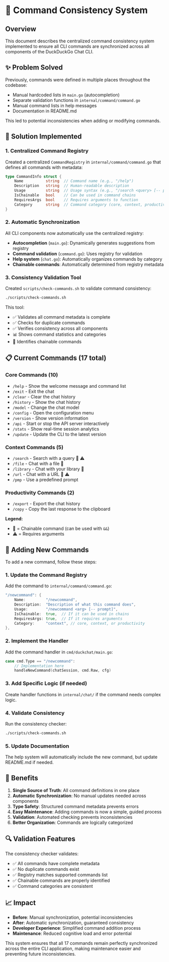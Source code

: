 # 🎯 Command Consistency System

## Overview

This document describes the centralized command consistency system implemented to ensure all CLI commands are synchronized across all components of the DuckDuckGo Chat CLI.

## ✨ Problem Solved

Previously, commands were defined in multiple places throughout the codebase:
- Manual hardcoded lists in `main.go` (autocompletion)
- Separate validation functions in `internal/command/command.go`
- Manual command lists in help messages
- Documentation in README.md

This led to potential inconsistencies when adding or modifying commands.

## 🔧 Solution Implemented

### 1. Centralized Command Registry

Created a centralized `CommandRegistry` in `internal/command/command.go` that defines all commands with metadata:

```go
type CommandInfo struct {
    Name          string  // Command name (e.g., "/help")
    Description   string  // Human-readable description
    Usage         string  // Usage syntax (e.g., "/search <query> [-- prompt]")
    IsChainable   bool    // Can be used in command chains
    RequiresArgs  bool    // Requires arguments to function
    Category      string  // Command category (core, context, productivity)
}
```

### 2. Automatic Synchronization

All CLI components now automatically use the centralized registry:

- **Autocompletion** (`main.go`): Dynamically generates suggestions from registry
- **Command validation** (`command.go`): Uses registry for validation
- **Help system** (`chat.go`): Automatically organizes commands by category
- **Chainable commands**: Automatically determined from registry metadata

### 3. Consistency Validation Tool

Created `scripts/check-commands.sh` to validate command consistency:

```bash
./scripts/check-commands.sh
```

This tool:
- ✅ Validates all command metadata is complete
- ✅ Checks for duplicate commands
- ✅ Verifies consistency across all components
- 📊 Shows command statistics and categories
- 🔗 Identifies chainable commands

## 📋 Current Commands (17 total)

### Core Commands (10)
- `/help` - Show the welcome message and command list
- `/exit` - Exit the chat
- `/clear` - Clear the chat history
- `/history` - Show the chat history
- `/model` - Change the chat model
- `/config` - Open the configuration menu
- `/version` - Show version information
- `/api` - Start or stop the API server interactively
- `/stats` - Show real-time session analytics
- `/update` - Update the CLI to the latest version

### Context Commands (5)
- `/search` - Search with a query 🔗 ⚠️
- `/file` - Chat with a file 🔗
- `/library` - Chat with your library 🔗
- `/url` - Chat with a URL 🔗 ⚠️
- `/pmp` - Use a predefined prompt

### Productivity Commands (2)
- `/export` - Export the chat history
- `/copy` - Copy the last response to the clipboard

**Legend:**
- 🔗 = Chainable command (can be used with `&&`)
- ⚠️ = Requires arguments

## 🚀 Adding New Commands

To add a new command, follow these steps:

### 1. Update the Command Registry

Add the command to `internal/command/command.go`:

```go
"/newcommand": {
    Name:         "/newcommand",
    Description:  "Description of what this command does",
    Usage:        "/newcommand <arg> [-- prompt]",
    IsChainable:  true,  // If it can be used in chains
    RequiresArgs: true,  // If it requires arguments
    Category:     "context", // core, context, or productivity
},
```

### 2. Implement the Handler

Add the command handler in `cmd/duckchat/main.go`:

```go
case cmd.Type == "/newcommand":
    // Implementation here
    handleNewCommand(chatSession, cmd.Raw, cfg)
```

### 3. Add Specific Logic (if needed)

Create handler functions in `internal/chat/` if the command needs complex logic.

### 4. Validate Consistency

Run the consistency checker:

```bash
./scripts/check-commands.sh
```

### 5. Update Documentation

The help system will automatically include the new command, but update README.md if needed.

## 🎯 Benefits

1. **Single Source of Truth**: All command definitions in one place
2. **Automatic Synchronization**: No manual updates needed across components
3. **Type Safety**: Structured command metadata prevents errors
4. **Easy Maintenance**: Adding commands is now a simple, guided process
5. **Validation**: Automated checking prevents inconsistencies
6. **Better Organization**: Commands are logically categorized

## 🔍 Validation Features

The consistency checker validates:

- ✅ All commands have complete metadata
- ✅ No duplicate commands exist
- ✅ Registry matches supported commands list
- ✅ Chainable commands are properly identified
- ✅ Command categories are consistent

## 📈 Impact

- **Before**: Manual synchronization, potential inconsistencies
- **After**: Automatic synchronization, guaranteed consistency
- **Developer Experience**: Simplified command addition process
- **Maintenance**: Reduced cognitive load and error potential

This system ensures that all 17 commands remain perfectly synchronized across the entire CLI application, making maintenance easier and preventing future inconsistencies. 